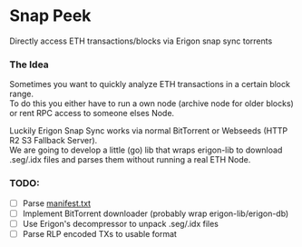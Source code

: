 # Snap Peek
Directly access ETH transactions/blocks via Erigon snap sync torrents

### The Idea
Sometimes you want to quickly analyze ETH transactions in a certain block range.  
To do this you either have to run a own node (archive node for older blocks) or rent RPC access to someone elses Node.  

Luckily Erigon Snap Sync works via normal BitTorrent or Webseeds (HTTP R2 S3 Fallback Server).  
We are going to develop a little (go) lib that wraps erigon-lib to download .seg/.idx files and parses them without running a real ETH Node.

### TODO:
- [ ] Parse [manifest.txt](https://erigon31-v1-snapshots-mainnet.erigon.network/manifest.txt)
- [ ] Implement BitTorrent downloader (probably wrap erigon-lib/erigon-db)
- [ ] Use Erigon's decompressor to unpack .seg/.idx files
- [ ] Parse RLP encoded TXs to usable format
